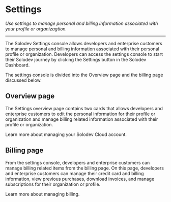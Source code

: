 
# Settings

*Use settings to manage personal and billing information associated with your profile or organizagtion.*

---

The Solodev Settings console allows developers and enterprise customers to manage personal and billing information associated with their personal profile or organization. Developers can access the settings console to start their Solodev journey by clicking the Settings button in the Solodev Dashboard. 

The settings console is divided into the Overview page and the billing page discussed below. 

## Overview page

The Settings overview page contains two cards that allows developers and enterprise customers to edit the personal information for their profile or organization and manage billing related information associated with their profile or organization. 

Learn more about managing your Solodev Cloud account. 

## Billing page

From the settings console, developers and enterprise customers can manage billing related items from the billing page. On this page, developers and enterprise customers can manage their credit card and billing information, view previous purchases, download invoices, and manage subscriptions for their organization or profile.  

Learn more about managing billing.

